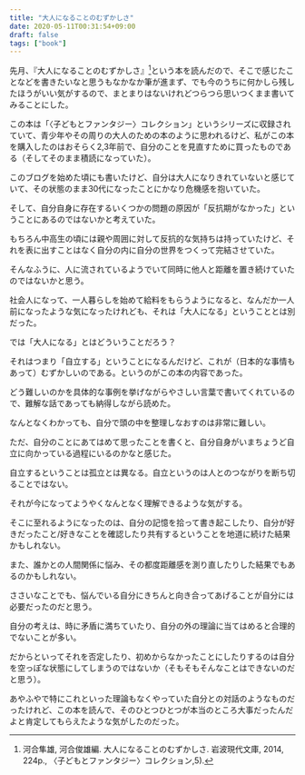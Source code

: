```yaml
---
title: "大人になることのむずかしさ"
date: 2020-05-11T00:31:54+09:00
draft: false
tags: ["book"]
---
```


先月、『大人になることのむずかしさ』[^1]という本を読んだので、そこで感じたことなどを書きたいなと思うもなかなか筆が進まず、でも今のうちに何かしら残したほうがいい気がするので、まとまりはないけれどつらつら思いつくまま書いてみることにした。
<!--more-->

この本は「〈子どもとファンタジー〉コレクション」というシリーズに収録されていて、青少年やその周りの大人のための本のように思われるけど、私がこの本を購入したのはおそらく2,3年前で、自分のことを見直すために買ったものである（そしてそのまま積読になっていた）。

このブログを始めた頃にも書いたけど、自分は大人になりきれていないと感じていて、その状態のまま30代になったことにかなり危機感を抱いていた。

そして、自分自身に存在するいくつかの問題の原因が「反抗期がなかった」ということにあるのではないかと考えていた。

もちろん中高生の頃には親や周囲に対して反抗的な気持ちは持っていたけど、それを表に出すことはなく自分の内に自分の世界をつくって完結させていた。

そんなふうに、人に流されているようでいて同時に他人と距離を置き続けていたのではないかと思う。

社会人になって、一人暮らしを始めて給料をもらうようになると、なんだか一人前になったような気になったけれども、それは「大人になる」ということとは別だった。

では「大人になる」とはどういうことだろう？

それはつまり「自立する」ということになるんだけど、これが（日本的な事情もあって）むずかしいのである。というのがこの本の内容であった。

どう難しいのかを具体的な事例を挙げながらやさしい言葉で書いてくれているので、難解な話であっても納得しながら読めた。

なんとなくわかっても、自分で頭の中を整理しなおすのは非常に難しい。

ただ、自分のことにあてはめて思ったことを書くと、自分自身がいまちょうど自立に向かっている過程にいるのかなと感じた。

自立するということは孤立とは異なる。自立というのは人とのつながりを断ち切ることではない。

それが今になってようやくなんとなく理解できるような気がする。

そこに至れるようになったのは、自分の記憶を拾って書き起こしたり、自分が好きだったこと/好きなことを確認したり共有するということを地道に続けた結果かもしれない。

また、誰かとの人間関係に悩み、その都度距離感を測り直したりした結果でもあるのかもしれない。

ささいなことでも、悩んでいる自分にきちんと向き合ってあげることが自分には必要だったのだと思う。

自分の考えは、時に矛盾に満ちていたり、自分の外の理論に当てはめると合理的でないことが多い。

だからといってそれを否定したり、初めからなかったことにしたりするのは自分を空っぽな状態にしてしまうのではないか（そもそもそんなことはできないのだと思う）。

あやふやで特にこれといった理論もなくやっていた自分との対話のようなものだったけれど、この本を読んで、そのひとつひとつが本当のところ大事だったんだよと肯定してもらえたような気がしたのだった。

[^1]:河合隼雄, 河合俊雄編. 大人になることのむずかしさ. 岩波現代文庫, 2014, 224p., 〈子どもとファンタジー〉コレクション,5).
